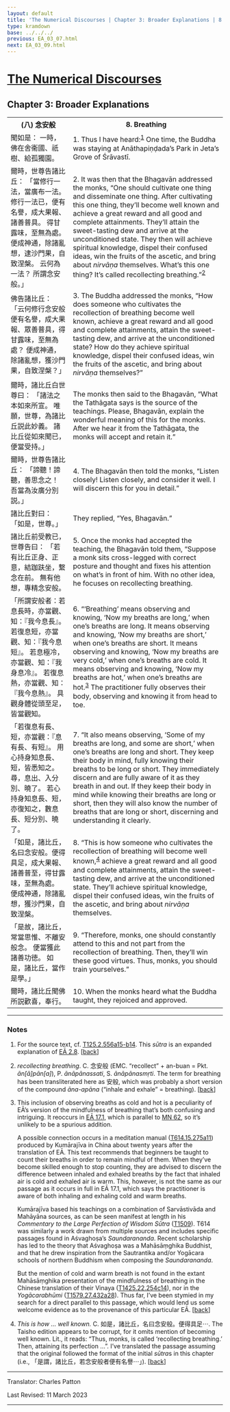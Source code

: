 ```yaml
---
layout: default
title: 'The Numerical Discourses | Chapter 3: Broader Explanations | 8. Breathing'
type: kramdown
base: ../../../
previous: EA_03_07.html
next: EA_03_09.html
---
```


<h1><a href='../index.html'>The Numerical Discourses</a></h1>
<h2>Chapter 3: Broader Explanations</h2>

<table class="trans">
  <th class='ch'>(八) 念安般</th>
  <th class='en'>8. Breathing</th>
  <tr>
    <td class='ch' title='T125.2.556a15'>聞如是： 一時，佛在舍衞國、祇樹、給孤獨園。</td>
    <td id='p1'>1. Thus I have heard:<sup id="ref1"><a href="#n1">1</a></sup> One time, the Buddha was staying at Anāthapiṇḍada’s Park in Jeta’s Grove of Śrāvastī.</td>
  </tr>
  <tr>
    <td class='ch' title='T125.2.556a16'>爾時，世尊告諸比丘： 「當修行一法，當廣布一法。 修行一法已，便有名譽，成大果報、諸善普具。 得甘露味，至無為處。 便成神通，除諸亂想，逮沙門果，自致涅槃。 云何為一法？ 所謂念安般。」</td>
    <td id='p2'>2. It was then that the Bhagavān addressed the monks, “One should cultivate one thing and disseminate one thing. After cultivating this one thing, they’ll become well known and achieve a great reward and all good and complete attainments. They’ll attain the sweet-tasting dew and arrive at the unconditioned state. They then will achieve spiritual knowledge, dispel their confused ideas, win the fruits of the ascetic, and bring about <em>nirvāṇa</em> themselves. What’s this one thing? It’s called recollecting breathing.”<sup id="ref2"><a href="#n2">2</a></sup></td>
  </tr>
  <tr>
    <td class='ch' title='T125.2.556a20'>佛告諸比丘： 「云何修行念安般便有名譽，成大果報、眾善普具，得甘露味，至無為處？ 便成神通，除諸亂想，獲沙門果，自致涅槃？」</td>
    <td id='p3'>3. The Buddha addressed the monks, “How does someone who cultivates the recollection of breathing become well known, achieve a great reward and all good and complete attainments, attain the sweet-tasting dew, and arrive at the unconditioned state? How do they achieve spiritual knowledge, dispel their confused ideas, win the fruits of the ascetic, and bring about <em>nirvāṇa</em> themselves?”</td>
  </tr>
  <tr>
    <td class='ch' title='T125.2.556a23'>爾時，諸比丘白世尊曰： 「諸法之本如來所宣。 唯願，世尊，為諸比丘説此妙義。 諸比丘從如來聞已，便當受持。」</td>
    <td>The monks then said to the Bhagavān, “What the Tathāgata says is the source of the teachings. Please, Bhagavān, explain the wonderful meaning of this for the monks. After we hear it from the Tathāgata, the monks will accept and retain it.”</td>
  </tr>
  <tr>
    <td class='ch' title='T125.2.556a26'>爾時，世尊告諸比丘： 「諦聽！諦聽，善思念之！ 吾當為汝廣分別説。」</td>
    <td id='p4'>4. The Bhagavān then told the monks, “Listen closely! Listen closely, and consider it well. I will discern this for you in detail.”</td>
  </tr>
  <tr>
    <td class='ch' title='T125.2.556a27'>諸比丘對曰： 「如是，世尊。」</td>
    <td>They replied, “Yes, Bhagavān.”</td>
  </tr>
  <tr>
    <td class='ch' title='T125.2.556a28'>諸比丘前受教已，世尊告曰： 「若有比丘正身、正意，結跏趺坐，繋念在前。 無有他想，專精念安般。</td>
    <td id='p5'>5. Once the monks had accepted the teaching, the Bhagavān told them, “Suppose a monk sits cross-legged with correct posture and thought and fixes his attention on what’s in front of him. With no other idea, he focuses on recollecting breathing.</td>
  </tr>
  <tr>
    <td class='ch' title='T125.2.556b1'>「所謂安般者：若息長時，亦當觀、知：『我今息長』。 若復息短，亦當觀、知：『我今息短』。 若息極冷，亦當觀、知：『我身息冷』。 若復息熱，亦當觀、知：『我今息熱』。 具觀身體從頭至足，皆當觀知。</td>
    <td id='p6'>6. “‘Breathing’ means observing and knowing, ‘Now my breaths are long,’ when one’s breaths are long. It means observing and knowing, ‘Now my breaths are short,’ when one’s breaths are short. It means observing and knowing, ‘Now my breaths are very cold,’ when one’s breaths are cold. It means observing and knowing, ‘Now my breaths are hot,’ when one’s breaths are hot.<sup id="ref3"><a href="#n3">3</a></sup> The practitioner fully observes their body, observing and knowing it from head to toe.</td>
  </tr>
  <tr>
    <td class='ch' title='T125.2.556b5'>「若復息有長、短，亦當觀：『息有長、有短』。 用心持身知息長、短，皆悉知之。 尋，息出、入分別、曉了。 若心持身知息長、短，亦復知之，數息長、短分別、曉了。</td>
    <td id='p7'>7. “It also means observing, ‘Some of my breaths are long, and some are short,’ when one’s breaths are long and short. They keep their body in mind, fully knowing their breaths to be long or short. They immediately discern and are fully aware of it as they breath in and out. If they keep their body in mind while knowing their breaths are long or short, then they will also know the number of breaths that are long or short, discerning and understanding it clearly.</td>
  </tr>
  <tr>
    <td class='ch' title='T125.2.556b8'>「如是，諸比丘，名曰念安般。便得具足，成大果報、諸善普至，得甘露味，至無為處。 便成神通，除諸亂想，獲沙門果，自致涅槃。</td>
    <td id='p8'>8. “This is how someone who cultivates the recollection of breathing will become well known,<sup id="ref4"><a href="#n4">4</a></sup> achieve a great reward and all good and complete attainments, attain the sweet-tasting dew, and arrive at the unconditioned state. They’ll achieve spiritual knowledge, dispel their confused ideas, win the fruits of the ascetic, and bring about <em>nirvāṇa</em> themselves.</td>
  </tr>
  <tr>
    <td class='ch' title='T125.2.556b11'>「是故，諸比丘，常當思惟、不離安般念。 便當獲此諸善功徳。 如是，諸比丘，當作是學。」</td>
    <td id='p9'>9. “Therefore, monks, one should constantly attend to this and not part from the recollection of breathing. Then, they’ll win these good virtues. Thus, monks, you should train yourselves.”</td>
  </tr>
  <tr>
    <td class='ch' title='T125.2.556b13'>爾時，諸比丘聞佛所説歡喜，奉行。</td>
    <td id='p10'>10. When the monks heard what the Buddha taught, they rejoiced and approved.</td>
  </tr>
</table>

<hr/>

<h3 id="notes">Notes</h3>

<ol class="notes-list">
<li id="n1"><p>For the source text, cf. <a href="https://cbetaonline.dila.edu.tw/zh/T02n0125_p0556a15" target="_blank">T125.2.556a15-b14</a>. This <em>sūtra</em> is an expanded explanation of <a href="../02/EA_02_08.html" target="_blank">EĀ 2.8</a>. [<a href="#ref1">back</a>]</p></li>
<li id="n2"><p><em>recollecting breathing</em>. C. 念安般 (EMC. “recollect” + an-buan = Pkt. <em>ān[ā]pān[a]</em>), P. <em>ānāpānassati</em>, S. <em>ānāpānasmṛti</em>. The term for breathing has been transliterated here as 安般, which was probably a short version of the compound <em>āna-apāna</em> (“inhale and exhale” = breathing). [<a href="#ref2">back</a>]</p></li>
<li id="n3"><p>This inclusion of observing breaths as cold and hot is a peculiarity of EĀ’s version of the mindfulness of breathing that’s both confusing and intriguing. It reoccurs in <a href="../17/EA_17_01.html">EĀ 17.1</a>, which is parallel to <a href="https://suttacentral.net/mn62" target="_blank">MN 62</a>, so it’s unlikely to be a spurious addition.</p>
<p>A possible connection occurs in a meditation manual (<a href="https://cbetaonline.dila.edu.tw/zh/T15n0614_p0275a11" target="_blank">T614.15.275a11</a>) produced by Kumārajīva in China about twenty years after the translation of EĀ. This text recommends that beginners be taught to count their breaths in order to remain mindful of them. When they’ve become skilled enough to stop counting, they are advised to discern the difference between inhaled and exhaled breaths by the fact that inhaled air is cold and exhaled air is warm. This, however, is not the same as our passage as it occurs in full in EĀ 17.1, which says the practitioner is aware of both inhaling and exhaling cold and warm breaths.</p>
<p>Kumārajīva based his teachings on a combination of Sarvāstivāda and Mahāyāna sources, as can be seen manifest at length in his <cite>Commentary to the Large Perfection of Wisdom Sūtra</cite> (<a href="https://cbetaonline.dila.edu.tw/zh/T25n1509_f001" target="_blank">T1509</a>). T614 was similarly a work drawn from multiple sources and includes specific passages found in Aśvaghoṣa’s <cite>Saundarananda</cite>. Recent scholarship has led to the theory that Aśvaghoṣa was a Mahāsāṃghika Buddhist, and that he drew inspiration from the Sautrantika and/or Yogācara schools of northern Buddhism when composing the <cite>Saundarananda</cite>.</p>
<p>But the mention of cold and warm breath is not found in the extant Mahāsāṃghika presentation of the mindfulness of breathing in the Chinese translation of their Vinaya (<a href="https://cbetaonline.dila.edu.tw/zh/T22n1425_p0254c14" target="_blank">T1425.22.254c14</a>), nor in the <cite>Yogācarabhūmi</cite> (<a href="https://cbetaonline.dila.edu.tw/zh/T30n1579_p0432a28" target="_blank">T1579.27.432a28</a>). Thus far, I’ve been stymied in my search for a direct parallel to this passage, which would lend us some welcome evidence as to the provenance of this particular EĀ. [<a href="#ref3">back</a>]</p></li>
<li id="n4"><p><em>This is how … well known.</em> C. 如是，諸比丘，名曰念安般。便得具足⋯. The Taisho edition appears to be corrupt, for it omits mention of becoming well known. Lit., it reads: “Thus, monks, is called ‘recollecting breathing.’ Then, attaining its perfection …”. I’ve translated the passage assuming that the original followed the format of the initial <em>sūtra</em>s in this chapter (i.e., 「是謂，諸比丘，若念安般者便有名譽⋯」). [<a href="#ref4">back</a>]</p></li>
</ol>
<hr/>

<p class="translator">Translator: Charles Patton</p>
<p class='revised'>Last Revised: 11 March 2023</p>

<hr/>